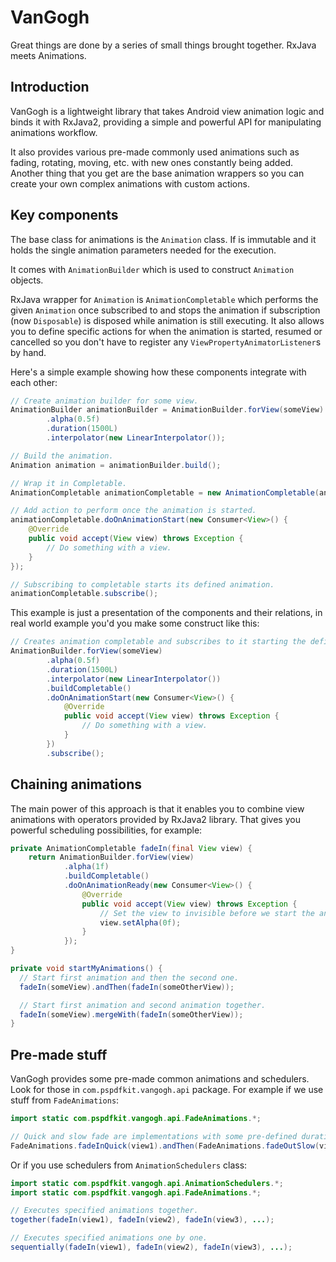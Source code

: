 # VanGogh

Great things are done by a series of small things brought together. RxJava meets Animations.

## Introduction

VanGogh is a lightweight library that takes Android view animation logic and binds it with RxJava2, providing a simple and powerful API for manipulating animations workflow.

It also provides various pre-made commonly used animations such as fading, rotating, moving, etc. with new ones constantly being added. Another thing that you get are the base animation wrappers so you can create your own complex animations with custom actions.

## Key components

The base class for animations is the `Animation` class. If is immutable and it holds the single animation parameters needed for the execution.

It comes with `AnimationBuilder` which is used to construct `Animation` objects.

RxJava wrapper for `Animation` is `AnimationCompletable` which performs the given `Animation` once subscribed to and stops the animation if subscription (now `Disposable`) is disposed while animation is still executing. It also allows you to define specific actions for when the animation is started, resumed or cancelled so you don't have to register any `ViewPropertyAnimatorListener`s by hand.

Here's a simple example showing how these components integrate with each other:

```java
// Create animation builder for some view.
AnimationBuilder animationBuilder = AnimationBuilder.forView(someView)
        .alpha(0.5f)
        .duration(1500L)
        .interpolator(new LinearInterpolator());

// Build the animation.
Animation animation = animationBuilder.build();

// Wrap it in Completable.
AnimationCompletable animationCompletable = new AnimationCompletable(animation);

// Add action to perform once the animation is started.
animationCompletable.doOnAnimationStart(new Consumer<View>() {
    @Override
    public void accept(View view) throws Exception {
        // Do something with a view.
    }
});

// Subscribing to completable starts its defined animation.
animationCompletable.subscribe();
```

This example is just a presentation of the components and their relations, in real world example you'd you make some construct like this:

```java
// Creates animation completable and subscribes to it starting the defined animation.
AnimationBuilder.forView(someView)
        .alpha(0.5f)
        .duration(1500L)
        .interpolator(new LinearInterpolator())
        .buildCompletable()
        .doOnAnimationStart(new Consumer<View>() {
            @Override
            public void accept(View view) throws Exception {
                // Do something with a view.
            }
        })
        .subscribe();
```

## Chaining animations

The main power of this approach is that it enables you to combine view animations with operators provided by RxJava2 library. That gives you powerful scheduling possibilities, for example:

```java
private AnimationCompletable fadeIn(final View view) {
    return AnimationBuilder.forView(view)
            .alpha(1f)
            .buildCompletable()
            .doOnAnimationReady(new Consumer<View>() {
                @Override
                public void accept(View view) throws Exception {
                    // Set the view to invisible before we start the animation.
                    view.setAlpha(0f);
                }
            });
}

private void startMyAnimations() {
  // Start first animation and then the second one.
  fadeIn(someView).andThen(fadeIn(someOtherView));

  // Start first animation and second animation together.
  fadeIn(someView).mergeWith(fadeIn(someOtherView));
}
```

## Pre-made stuff

VanGogh provides some pre-made common animations and schedulers. Look for those in `com.pspdfkit.vangogh.api` package. For example if we use stuff from `FadeAnimations`:

```java
import static com.pspdfkit.vangogh.api.FadeAnimations.*;

// Quick and slow fade are implementations with some pre-defined durations.
FadeAnimations.fadeInQuick(view1).andThen(FadeAnimations.fadeOutSlow(view2)).subscribe();
```

Or if you use schedulers from `AnimationSchedulers` class:

```java
import static com.pspdfkit.vangogh.api.AnimationSchedulers.*;
import static com.pspdfkit.vangogh.api.FadeAnimations.*;

// Executes specified animations together.
together(fadeIn(view1), fadeIn(view2), fadeIn(view3), ...);

// Executes specified animations one by one.
sequentially(fadeIn(view1), fadeIn(view2), fadeIn(view3), ...);
```
